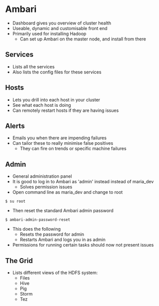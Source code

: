 Ambari
====

* Dashboard gives you overview of cluster health
* Useable, dynamic and customisable front end
* Primarily used for installing Hadoop
  * Can set up Ambari on the master node, and install from there

## Services

* Lists all the services
* Also lists the config files for these services

## Hosts

* Lets you drill into each host in your cluster
* See what each host is doing
* Can remotely restart hosts if they are having issues

## Alerts

* Emails you when there are impending failures
* Can tailor these to really minimise false positives
  * They can fire on trends or specific machine failures

## Admin

* General administration panel
* It is good to log in to Ambari as 'admin' instead instead of maria_dev
  * Solves permission issues
* Open command line as maria_dev and change to root

`$ su root`

* Then reset the standard Ambari admin password

`$ ambari-admin-password-reset`

* This does the following
  * Resets the password for admin
  * Restarts Ambari and logs you in as admin
* Permissions for running certain tasks should now not present issues

## The Grid

* Lists different views of the HDFS system:
  * Files
  * Hive
  * Pig
  * Storm
  * Tez
